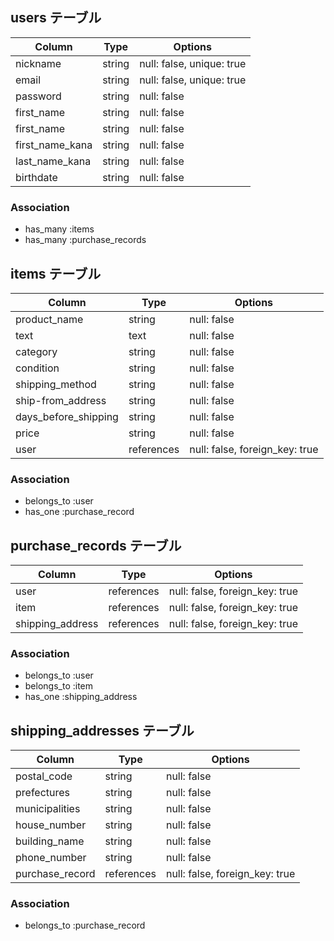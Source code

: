 ## users テーブル

| Column             | Type   | Options                   |
| ------------------ | ------ | ------------------------- |
| nickname           | string | null: false, unique: true |
| email              | string | null: false, unique: true |
| password           | string | null: false               |
| first_name         | string | null: false               |
| first_name         | string | null: false               |
| first_name_kana    | string | null: false               |
| last_name_kana     | string | null: false               |
| birthdate          | string | null: false               |

### Association
- has_many :items
- has_many :purchase_records



## items テーブル

| Column               | Type       | Options                        |
| -------------------- | ---------- | ------------------------------ |
| product_name         | string     | null: false                    |
| text                 | text       | null: false                    |
| category             | string     | null: false                    |
| condition            | string     | null: false                    |
| shipping_method      | string     | null: false                    |
| ship-from_address    | string     | null: false                    |
| days_before_shipping | string     | null: false                    |
| price                | string     | null: false                    |
| user                 | references | null: false, foreign_key: true |

### Association

- belongs_to :user
- has_one :purchase_record



## purchase_records テーブル

| Column             | Type       | Options                        |
| ------------------ | ---------- | ------------------------------ |
| user               | references | null: false, foreign_key: true |
| item               | references | null: false, foreign_key: true |
| shipping_address   | references | null: false, foreign_key: true |

### Association

- belongs_to :user
- belongs_to :item
- has_one :shipping_address



## shipping_addresses テーブル

| Column               | Type       | Options                        |
| -------------------- | ---------- | ------------------------------ |
| postal_code          | string     | null: false                    |
| prefectures          | string     | null: false                    |
| municipalities       | string     | null: false                    |
| house_number         | string     | null: false                    |
| building_name        | string     | null: false                    |
| phone_number         | string     | null: false                    |
| purchase_record      | references | null: false, foreign_key: true |

### Association

- belongs_to :purchase_record